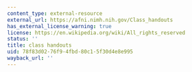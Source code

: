 ```yaml
---
content_type: external-resource
external_url: https://afni.nimh.nih.gov/Class_handouts
has_external_license_warning: true
license: https://en.wikipedia.org/wiki/All_rights_reserved
status: ''
title: class handouts
uid: 78f83d02-76f9-4fbd-80c1-5f30d4e8e995
wayback_url: ''
---
```

